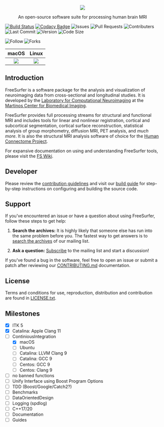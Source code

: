 <div align="center">
  <img src="https://surfer.nmr.mgh.harvard.edu/pub/data/tmp/brain.png">
  <p align="center">An open-source software suite for processing human brain MRI</p>
</div>

[![Build Status](https://travis-ci.com/aboualiaa/freesurfer.svg?branch=fs-modernize)](https://travis-ci.com/aboualiaa/freesurfer) 
[![Codacy Badge](https://api.codacy.com/project/badge/Grade/152dd9ab1aff497999ffb1872b9718f5)](https://www.codacy.com/manual/aboualiaa/freesurfer?utm_source=github.com&amp;utm_medium=referral&amp;utm_content=aboualiaa/freesurfer&amp;utm_campaign=Badge_Grade)
![Issues](https://img.shields.io/github/issues/aboualiaa/freesurfer)
![Pull Requests](https://img.shields.io/github/issues-pr/aboualiaa/freesurfer)
![Contributers](https://img.shields.io/github/contributors/aboualiaa/freesurfer)
![Last Commit](https://img.shields.io/github/last-commit/aboualiaa/freesurfer)
![Version](https://img.shields.io/github/v/tag/aboualiaa/freesurfer)
![Code Size](https://img.shields.io/github/repo-size/aboualiaa/freesurfer)

![Follow](https://img.shields.io/github/followers/aboualiaa?style=social)
![Forks](https://img.shields.io/github/forks/aboualiaa/freesurfer?style=social)

|macOS|Linux|
|:--:|:--:|
|![](https://travis-matrix-badges.herokuapp.com/repos/aboualiaa/freesurfer/branches/fs-modernize/1?use_travis_com=true)|![](https://travis-matrix-badges.herokuapp.com/repos/aboualiaa/freesurfer/branches/fs-modernize/2?use_travis_com=true)|

## Introduction

FreeSurfer is a software package for the analysis and visualization of neuroimaging data from cross-sectional and longitudinal studies. It is developed by the [Laboratory for Computational Neuroimaging](https://www.martinos.org/lab/lcn) at the [Martinos Center for Biomedical Imaging](https://www.nmr.mgh.harvard.edu).

FreeSurfer provides full processing streams for structural and functional MRI and includes tools for linear and nonlinear registration, cortical and subcortical segmentation, cortical surface reconstruction, statistical analysis of group morphometry, diffusion MRI, PET analysis, and *much more*. It is also the structural MRI analysis software of choice for the [Human Connectome Project](http://www.humanconnectomeproject.org/about).

For expansive documentation on using and understanding FreeSurfer tools, please visit the [FS Wiki](https://surfer.nmr.mgh.harvard.edu/fswiki).

## Developer

Please review the [contribution guidelines](https://github.com/freesurfer/freesurfer/blob/dev/CONTRIBUTING.md) and visit our [build guide](https://surfer.nmr.mgh.harvard.edu/fswiki/BuildGuide) for step-by-step instructions on configuring and building the source code.

## Support

If you've encountered an issue or have a question about using FreeSurfer, follow these steps to get help:

  1. **Search the archives:** It is highly likely that someone else has run into the same problem before you. The fastest way to get answers is to [search the archives](https://www.mail-archive.com/freesurfer@nmr.mgh.harvard.edu) of our mailing list.

  2. **Ask a question:** [Subscribe](http://mail.nmr.mgh.harvard.edu/mailman/listinfo/freesurfer) to the mailing list and start a discussion!

If you've found a bug in the software, feel free to open an issue or submit a patch after reviewing our [CONTRIBUTING.md](https://github.com/freesurfer/freesurfer/blob/dev/CONTRIBUTING.md) documentation.

## License

Terms and conditions for use, reproduction, distribution and contribution are found in [LICENSE.txt](https://github.com/freesurfer/freesurfer/blob/dev/LICENSE.txt).

## Milestones

- [x] ITK 5
- [x] Catalina: Apple Clang 11
- [ ] ContiniousIntegration
    - [x] macOS
    - [ ] Ubuntu
    - [ ] Catalina: LLVM Clang 9
    - [ ] Catalina: GCC 9
    - [ ] Centos: GCC 9
    - [ ] Centos: Clang 9
- [ ] no banned functions
- [ ] Unify Interface using Boost Program Options
- [ ] TDD (Boost/Google/Catch2?)
- [ ] Benchmarks
- [ ] DataOrientedDesign
- [ ] Logging (spdlog)
- [ ] C++17/20
- [ ] Documentation
- [ ] Guides
